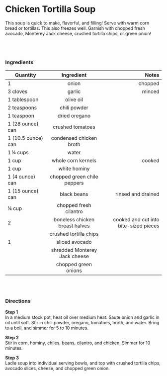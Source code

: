 # Chicken Tortilla Soup  
This soup is quick to make, flavorful, and filling! Serve with warm corn bread or tortillas. This also freezes well. Garnish with chopped fresh avocado, Monterey Jack cheese, crushed tortilla chips, or green onion!  
</br>
</br>
</br>

### Ingredients  
|  Quantity     |  Ingredient          |  Notes                            |  
| ------------- |:--------------------:| ---------------------------------:|  
|      1        |  onion               |  chopped                          |    
|  3  cloves    |   garlic       |  minced                           |  
| 1 tablespoon |olive oil  |   |  
| 2 teaspoons |chili powder  |  |  
| 1 teaspoon |dried oregano |  |   
| 1 (28 ounce) can | crushed tomatoes  |  |  
| 1 (10.5 ounce) can | condensed chicken broth |  |   
| 1 ¼ cups | water  |  |  
| 1 cup | whole corn kernels | cooked  |  
| 1 cup | white hominy |  |   
| 1 (4 ounce) can | chopped green chile peppers  | |  
| 1 (15 ounce) can  | black beans | rinsed and drained  |  
| ¼ cup  | chopped fresh cilantro |  |   
| 2 | boneless chicken breast halves | cooked and cut into bite-sized pieces  |  
|  | crushed tortilla chips |  |    
| 1 | sliced avocado |  |   
|  |  shredded Monterey Jack cheese  | |  
| |  chopped green onions  |  |  
</br>
</br>

### Directions
**Step 1**  
In a medium stock pot, heat oil over medium heat. Saute onion and garlic in oil until soft. Stir in chili powder, oregano, tomatoes, broth, and water. Bring to a boil, and simmer for 5 to 10 minutes.  

**Step 2**  
Stir in corn, hominy, chiles, beans, cilantro, and chicken. Simmer for 10 minutes.  

**Step 3**  
Ladle soup into individual serving bowls, and top with crushed tortilla chips, avocado slices, cheese, and chopped green onion.  

